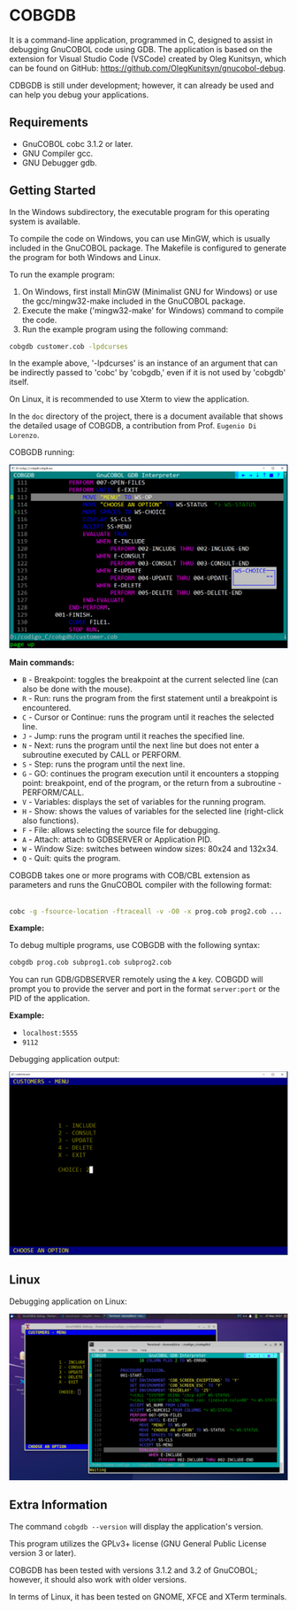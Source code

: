 <h1>COBGDB</h1>

It is a command-line application, programmed in C, designed to assist in debugging GnuCOBOL code using GDB. The application is based on the extension for Visual Studio Code (VSCode) created by Oleg Kunitsyn, which can be found on GitHub: https://github.com/OlegKunitsyn/gnucobol-debug. 

CDBGDB is still under development; however, it can already be used and can help you debug your applications.

## Requirements

* GnuCOBOL cobc 3.1.2 or later.
* GNU Compiler gcc.
* GNU Debugger gdb.

## Getting Started

In the Windows subdirectory, the executable program for this operating system is available.

To compile the code on Windows, you can use MinGW, which is usually included in the GnuCOBOL package. The Makefile is configured to generate the program for both Windows and Linux.

To run the example program:

1. On Windows, first install MinGW (Minimalist GNU for Windows) or use the gcc/mingw32-make included in the GnuCOBOL package.
2. Execute the make ('mingw32-make' for Windows) command to compile the code.
3. Run the example program using the following command:
```bash
cobgdb customer.cob -lpdcurses
```
   
In the example above, '-lpdcurses' is an instance of an argument that can be indirectly passed to 'cobc' by 'cobgdb,' even if it is not used by 'cobgdb' itself.

On Linux, it is recommended to use Xterm to view the application.

In the ```doc``` directory of the project, there is a document available that shows the detailed usage of COBGDB, a contribution from Prof. ```Eugenio Di Lorenzo```.


COBGDB running:


![Screenshot](cobgdb_run.png)

**Main commands:**

- `B` - Breakpoint: toggles the breakpoint at the current selected line (can also be done with the mouse).
- `R` - Run: runs the program from the first statement until a breakpoint is encountered.
- `C` - Cursor or Continue: runs the program until it reaches the selected line.
- `J` - Jump: runs the program until it reaches the specified line.
- `N` - Next: runs the program until the next line but does not enter a subroutine executed by CALL or PERFORM.
- `S` - Step: runs the program until the next line.
- `G` - GO: continues the program execution until it encounters a stopping point: breakpoint, end of the program, or the return from a subroutine - PERFORM/CALL.
- `V` - Variables: displays the set of variables for the running program.
- `H` - Show: shows the values of variables for the selected line (right-click also functions).
- `F` - File: allows selecting the source file for debugging.
- `A` - Attach: attach to GDBSERVER or Application PID.
- `W` - Window Size: switches between window sizes: 80x24 and 132x34.
- `Q` - Quit: quits the program.

COBGDB takes one or more programs with COB/CBL extension as parameters and runs the GnuCOBOL compiler with the following format:
```bash

cobc -g -fsource-location -ftraceall -v -O0 -x prog.cob prog2.cob ...
```

**Example:**

To debug multiple programs, use COBGDB with the following syntax:

```bash
cobgdb prog.cob subprog1.cob subprog2.cob
```

You can run GDB/GDBSERVER remotely using the `A` key. COBGDD will prompt you to provide the server and port in the format `server:port` or the PID of the application.

**Example:**
- `localhost:5555`
- `9112`

Debugging application output:

![Screenshot](customer_run.png)

## Linux

Debugging application on Linux:

![Screenshot](cobgdb_linux.png)

## Extra Information

The command ```cobgdb --version``` will display the application's version.

This program utilizes the GPLv3+ license (GNU General Public License version 3 or later).

COBGDB has been tested with versions 3.1.2 and 3.2 of GnuCOBOL; however, it should also work with older versions. 

In terms of Linux, it has been tested on GNOME, XFCE and XTerm terminals.


